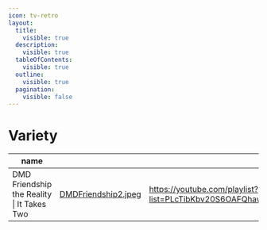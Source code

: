 ```yaml
---
icon: tv-retro
layout:
  title:
    visible: true
  description:
    visible: true
  tableOfContents:
    visible: true
  outline:
    visible: true
  pagination:
    visible: false
---
```


# Variety

<table data-column-title-hidden data-view="cards"><thead><tr><th>name</th><th data-hidden data-card-cover data-type="files"></th><th data-hidden data-type="content-ref"></th></tr></thead><tbody><tr><td>DMD Friendship the Reality | It Takes Two</td><td><a href="../.gitbook/assets/DMDFriendship2.jpeg">DMDFriendship2.jpeg</a></td><td><a href="https://youtube.com/playlist?list=PLcTibKbv20S6OAFQhavL9A18LrfI0dQ_q&#x26;si=LiOelUvVn5R4Wb2d">https://youtube.com/playlist?list=PLcTibKbv20S6OAFQhavL9A18LrfI0dQ_q&#x26;si=LiOelUvVn5R4Wb2d</a></td></tr></tbody></table>

